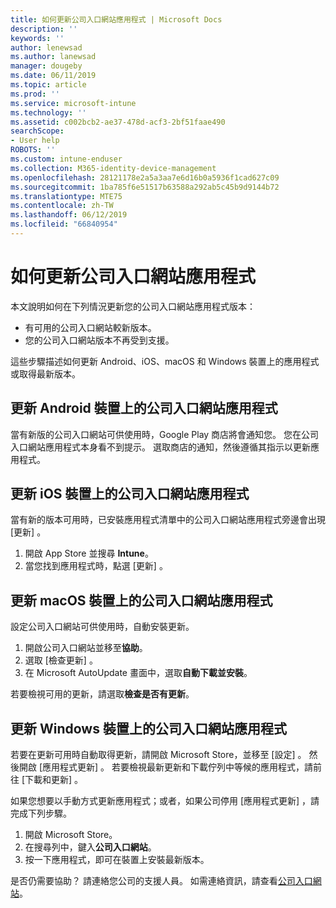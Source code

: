 ```yaml
---
title: 如何更新公司入口網站應用程式 | Microsoft Docs
description: ''
keywords: ''
author: lenewsad
ms.author: lanewsad
manager: dougeby
ms.date: 06/11/2019
ms.topic: article
ms.prod: ''
ms.service: microsoft-intune
ms.technology: ''
ms.assetid: c002bcb2-ae37-478d-acf3-2bf51faae490
searchScope:
- User help
ROBOTS: ''
ms.custom: intune-enduser
ms.collection: M365-identity-device-management
ms.openlocfilehash: 28121178e2a5a3aa7e6d16b0a5936f1cad627c09
ms.sourcegitcommit: 1ba785f6e51517b63588a292ab5c45b9d9144b72
ms.translationtype: MTE75
ms.contentlocale: zh-TW
ms.lasthandoff: 06/12/2019
ms.locfileid: "66840954"
---
```

# <a name="how-to-update-the-company-portal-app"></a>如何更新公司入口網站應用程式

本文說明如何在下列情況更新您的公司入口網站應用程式版本：  
* 有可用的公司入口網站較新版本。
* 您的公司入口網站版本不再受到支援。

這些步驟描述如何更新 Android、iOS、macOS 和 Windows 裝置上的應用程式或取得最新版本。    

## <a name="update-the-company-portal-app-on-your-android-device"></a>更新 Android 裝置上的公司入口網站應用程式  

當有新版的公司入口網站可供使用時，Google Play 商店將會通知您。 您在公司入口網站應用程式本身看不到提示。 選取商店的通知，然後遵循其指示以更新應用程式。 

## <a name="update-the-company-portal-app-on-your-ios-device"></a>更新 iOS 裝置上的公司入口網站應用程式  

當有新的版本可用時，已安裝應用程式清單中的公司入口網站應用程式旁邊會出現 [更新]  。  

1. 開啟 App Store 並搜尋 **Intune**。  
2. 當您找到應用程式時，點選 [更新]  。  

## <a name="update-the-company-portal-app-on-your-macos-device"></a>更新 macOS 裝置上的公司入口網站應用程式

設定公司入口網站可供使用時，自動安裝更新。 

1. 開啟公司入口網站並移至**協助**。 
2. 選取 [檢查更新]  。 
3. 在 Microsoft AutoUpdate 畫面中，選取**自動下載並安裝**。 

若要檢視可用的更新，請選取**檢查是否有更新**。  

## <a name="update-the-company-portal-app-on-your-windows-device"></a>更新 Windows 裝置上的公司入口網站應用程式
若要在更新可用時自動取得更新，請開啟 Microsoft Store，並移至 [設定]  。 然後開啟 [應用程式更新]  。 若要檢視最新更新和下載佇列中等候的應用程式，請前往 [下載和更新]  。  

如果您想要以手動方式更新應用程式；或者，如果公司停用 [應用程式更新]  ，請完成下列步驟。  
1. 開啟 Microsoft Store。
2. 在搜尋列中，鍵入**公司入口網站**。
3. 按一下應用程式，即可在裝置上安裝最新版本。 


是否仍需要協助？ 請連絡您公司的支援人員。 如需連絡資訊，請查看[公司入口網站](https://go.microsoft.com/fwlink/?linkid=2010980)。
